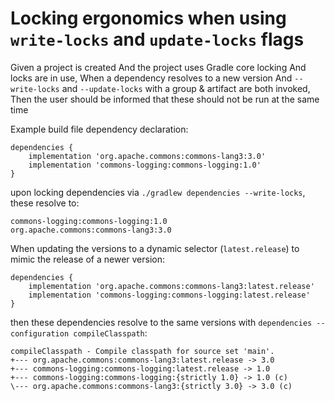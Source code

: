 # Locking ergonomics when using `write-locks` and `update-locks` flags

Given a project is created
And the project uses Gradle core locking
And locks are in use,
When a dependency resolves to a new version
And `--write-locks` and `--update-locks` with a group & artifact are both invoked,
Then the user should be informed that these should not be run at the same time


Example build file dependency declaration:

```
dependencies {
    implementation 'org.apache.commons:commons-lang3:3.0'
    implementation 'commons-logging:commons-logging:1.0'
}
```

upon locking dependencies via `./gradlew dependencies --write-locks`, these resolve to:

```
commons-logging:commons-logging:1.0
org.apache.commons:commons-lang3:3.0
```

When updating the versions to a dynamic selector (`latest.release`) to mimic the release of a newer version:

```
dependencies {
    implementation 'org.apache.commons:commons-lang3:latest.release'
    implementation 'commons-logging:commons-logging:latest.release'
}
```

then these dependencies resolve to the same versions with `dependencies --configuration compileClasspath`:

```
compileClasspath - Compile classpath for source set 'main'.
+--- org.apache.commons:commons-lang3:latest.release -> 3.0
+--- commons-logging:commons-logging:latest.release -> 1.0
+--- commons-logging:commons-logging:{strictly 1.0} -> 1.0 (c)
\--- org.apache.commons:commons-lang3:{strictly 3.0} -> 3.0 (c)
```
